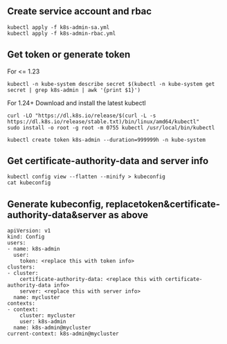 
## Create service account and rbac
```
kubectl apply -f k8s-admin-sa.yml
kubectl apply -f k8s-admin-rbac.yml
```

## Get token or generate token
For <= 1.23
```
kubectl -n kube-system describe secret $(kubectl -n kube-system get secret | grep k8s-admin | awk '{print $1}')
```

For 1.24+
Download and install the latest kubectl
```
curl -LO "https://dl.k8s.io/release/$(curl -L -s https://dl.k8s.io/release/stable.txt)/bin/linux/amd64/kubectl"
sudo install -o root -g root -m 0755 kubectl /usr/local/bin/kubectl
```

```
kubectl create token k8s-admin --duration=999999h -n kube-system
```

## Get certificate-authority-data and server info 
```
kubectl config view --flatten --minify > kubeconfig
cat kubeconfig
```

## Generate kubeconfig, replacetoken&certificate-authority-data&server as above
```
apiVersion: v1
kind: Config
users:
- name: k8s-admin
  user:
    token: <replace this with token info>
clusters:
- cluster:
    certificate-authority-data: <replace this with certificate-authority-data info>
    server: <replace this with server info>
  name: mycluster
contexts:
- context:
    cluster: mycluster
    user: k8s-admin
  name: k8s-admin@mycluster
current-context: k8s-admin@mycluster
```


